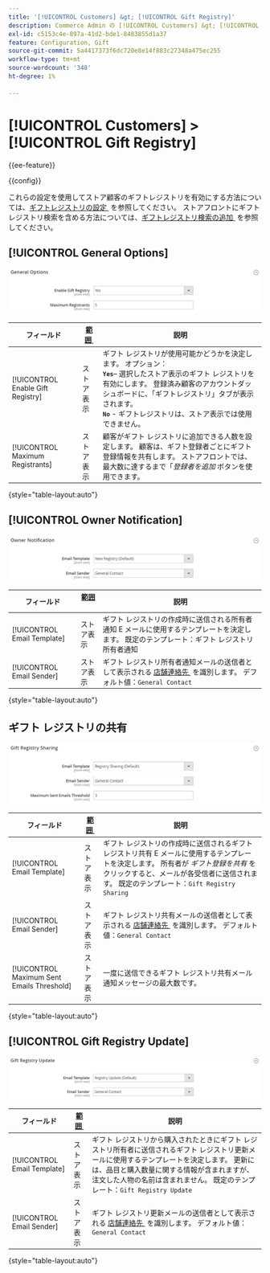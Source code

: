 ```yaml
---
title: '[!UICONTROL Customers] &gt; [!UICONTROL Gift Registry]'
description: Commerce Admin の [!UICONTROL Customers] &gt; [!UICONTROL Gift Registry] ページで設定を確認します。
exl-id: c5153c4e-897a-41d2-bde1-8483855d1a37
feature: Configuration, Gift
source-git-commit: 5a4417373f6dc720e8e14f883c27348a475ec255
workflow-type: tm+mt
source-wordcount: '348'
ht-degree: 1%

---
```


# [!UICONTROL Customers] > [!UICONTROL Gift Registry]

{{ee-feature}}

{{config}}

これらの設定を使用してストア顧客のギフトレジストリを有効にする方法については、[&#x200B; ギフトレジストリの設定 &#x200B;](../../merchandising-promotions/gift-registry-configure.md) を参照してください。 ストアフロントにギフトレジストリ検索を含める方法については、[&#x200B; ギフトレジストリ検索の追加 &#x200B;](../../merchandising-promotions/gift-registry-search.md) を参照してください。

## [!UICONTROL General Options]

![&#x200B; 一般オプション &#x200B;](./assets/gift-registry-general-options.png)<!-- zoom -->

<!-- [General Options](https://experienceleague.adobe.com/ja/docs/commerce-admin/marketing/merchandising/gift-registry/gift-registry-configure) -->

| フィールド | [&#x200B; 範囲 &#x200B;](../../getting-started/websites-stores-views.md#scope-settings) | 説明 |
|--- |--- |--- |
| [!UICONTROL Enable Gift Registry] | ストア表示 | ギフト レジストリが使用可能かどうかを決定します。 オプション：<br/>**`Yes`**– 選択したストア表示のギフト レジストリを有効にします。 登録済み顧客のアカウントダッシュボードに、「ギフトレジストリ」タブが表示されます。<br/>**`No`** - ギフトレジストリは、ストア表示では使用できません。 |
| [!UICONTROL Maximum Registrants] | ストア表示 | 顧客がギフト レジストリに追加できる人数を設定します。 顧客は、ギフト登録者ごとにギフト登録情報を共有します。 ストアフロントでは、最大数に達するまで「_登録者を追加_ ボタンを使用できます。 |

{style="table-layout:auto"}

## [!UICONTROL Owner Notification]

![&#x200B; 所有者の届出 &#x200B;](./assets/gift-registry-owner-notification.png)<!-- zoom -->

<!-- [Owner Notification](https://experienceleague.adobe.com/ja/docs/commerce-admin/marketing/merchandising/gift-registry/gift-registry-configure) -->

| フィールド | [&#x200B; 範囲 &#x200B;](../../getting-started/websites-stores-views.md#scope-settings) | 説明 |
|--- |--- |--- |
| [!UICONTROL Email Template] | ストア表示 | ギフト レジストリの作成時に送信される所有者通知 E メールに使用するテンプレートを決定します。 既定のテンプレート：ギフト レジストリ所有者通知 |
| [!UICONTROL Email Sender] | ストア表示 | ギフト レジストリ所有者通知メールの送信者として表示される [&#x200B; 店舗連絡先 &#x200B;](../../getting-started/store-details.md#store-email-addresses) を識別します。 デフォルト値：`General Contact` |

{style="table-layout:auto"}

## ギフト レジストリの共有

![&#x200B; ギフト登録簿の共有 &#x200B;](./assets/gift-registry-gift-registry-sharing.png)<!-- zoom -->

<!-- Gift Registry Sharing](https://experienceleague.adobe.com/ja/docs/commerce-admin/marketing/merchandising/gift-registry/gift-registry-configure) -->

| フィールド | [&#x200B; 範囲 &#x200B;](../../getting-started/websites-stores-views.md#scope-settings) | 説明 |
|--- |--- |--- |
| [!UICONTROL Email Template] | ストア表示 | ギフト レジストリの作成時に送信されるギフト レジストリ共有 E メールに使用するテンプレートを決定します。 所有者が _ギフト登録を共有_ をクリックすると、メールが各受信者に送信されます。 既定のテンプレート：`Gift Registry Sharing` |
| [!UICONTROL Email Sender] | ストア表示 | ギフト レジストリ共有メールの送信者として表示される [&#x200B; 店舗連絡先 &#x200B;](../../getting-started/store-details.md#store-email-addresses) を識別します。 デフォルト値：`General Contact` |
| [!UICONTROL Maximum Sent Emails Threshold] | ストア表示 | 一度に送信できるギフト レジストリ共有メール通知メッセージの最大数です。 |

{style="table-layout:auto"}

## [!UICONTROL Gift Registry Update]

![&#x200B; ギフト レジストリの更新 &#x200B;](./assets/gift-registry-gift-registry-update.png)<!-- zoom -->

<!-- [Gift Registry Update](https://experienceleague.adobe.com/ja/docs/commerce-admin/marketing/merchandising/gift-registry/gift-registry-configure) -->

| フィールド | [&#x200B; 範囲 &#x200B;](../../getting-started/websites-stores-views.md#scope-settings) | 説明 |
|--- |--- |--- |
| [!UICONTROL Email Template] | ストア表示 | ギフト レジストリから購入されたときにギフト レジストリ所有者に送信されるギフト レジストリ更新メールに使用するテンプレートを決定します。 更新には、品目と購入数量に関する情報が含まれますが、注文した人物の名前は含まれません。 既定のテンプレート：`Gift Registry Update` |
| [!UICONTROL Email Sender] | ストア表示 | ギフト レジストリ更新メールの送信者として表示される [&#x200B; 店舗連絡先 &#x200B;](../../getting-started/store-details.md#store-email-addresses) を識別します。 デフォルト値：`General Contact` |

{style="table-layout:auto"}
